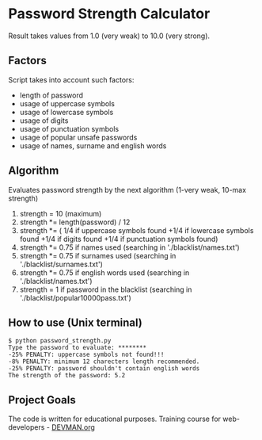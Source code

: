 # Password Strength Calculator

Result takes values from 1.0 (very weak) to 10.0 (very strong).

## Factors
Script takes into account such factors:
  * length of password
  * usage of uppercase symbols
  * usage of lowercase symbols
  * usage of digits
  * usage of punctuation symbols
  * usage of popular unsafe passwords
  * usage of names, surname and english words

## Algorithm
Evaluates password strength by the next algorithm (1-very weak, 10-max strength)
1. strength = 10 (maximum)
2. strength *= length(password) / 12
3. strength *= ( 1/4 if uppercase symbols found
+1/4 if lowercase symbols found
+1/4 if digits found
+1/4 if punctuation symbols found)
4. strength *= 0.75 if names used (searching in './blacklist/names.txt')
5. strength *= 0.75 if surnames used (searching in './blacklist/surnames.txt')
6. strength *= 0.75 if english words used (searching in './blacklist/names.txt')
7. strength = 1 if password in the blacklist (searching in './blacklist/popular10000pass.txt')

## How to use (Unix terminal)
```
$ python password_strength.py
Type the password to evaluate: ********
-25% PENALTY: uppercase symbols not found!!!
-8% PENALTY: minimum 12 charecters length recommended.
-25% PENALTY: password shouldn't contain english words
The strength of the password: 5.2
```

## Project Goals

The code is written for educational purposes. Training course for web-developers - [DEVMAN.org](https://devman.org)
